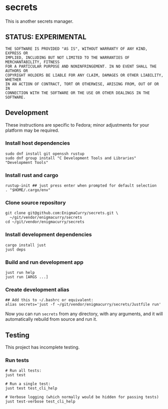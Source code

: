 # secrets

This is another secrets manager.

## STATUS: EXPERIMENTAL

```
THE SOFTWARE IS PROVIDED "AS IS", WITHOUT WARRANTY OF ANY KIND, EXPRESS OR
IMPLIED, INCLUDING BUT NOT LIMITED TO THE WARRANTIES OF MERCHANTABILITY, FITNESS
FOR A PARTICULAR PURPOSE AND NONINFRINGEMENT. IN NO EVENT SHALL THE AUTHORS OR
COPYRIGHT HOLDERS BE LIABLE FOR ANY CLAIM, DAMAGES OR OTHER LIABILITY, WHETHER
IN AN ACTION OF CONTRACT, TORT OR OTHERWISE, ARISING FROM, OUT OF OR IN
CONNECTION WITH THE SOFTWARE OR THE USE OR OTHER DEALINGS IN THE SOFTWARE.
```


## Development

These instructions are specific to Fedora; minor adjustments for your
platform may be required.

### Install host dependencies

```
sudo dnf install git openssh rustup
sudo dnf group install "C Development Tools and Libraries" "Development Tools"
```

### Install rust and cargo

```
rustup-init ## just press enter when prompted for default selection
. "$HOME/.cargo/env"
```

### Clone source repository

```
git clone git@github.com:EnigmaCurry/secrets.git \
  ~/git/vendor/enigmacurry/secrets
cd ~/git/vendor/enigmacurry/secrets
```

### Install development dependencies

```
cargo install just
just deps
```

### Build and run development app

```
just run help
just run [ARGS ...]
```

### Create development alias

```
## Add this to ~/.bashrc or equivalent:
alias secrets='just -f ~/git/vendor/enigmacurry/secrets/Justfile run'
```

Now you can run `secrets` from any directory, with any arguments, and it
will automatically rebuild from source and run it.

## Testing

This project has incomplete testing.

### Run tests

```
# Run all tests:
just test

# Run a single test:
just test test_cli_help

# Verbose logging (which normally would be hidden for passing tests)
just test-verbose test_cli_help
```

